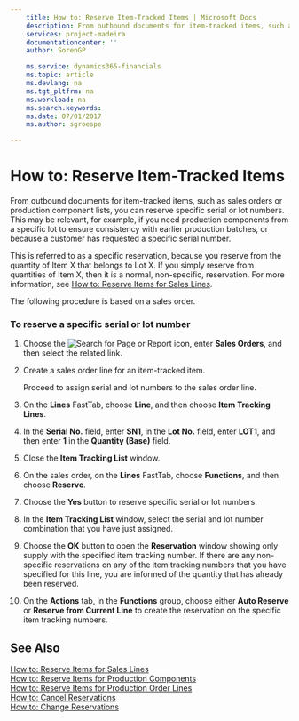 ```yaml
---
    title: How to: Reserve Item-Tracked Items | Microsoft Docs
    description: From outbound documents for item-tracked items, such as sales orders or production component lists, you can reserve specific serial or lot numbers. This may be relevant, for example, if you need production components from a specific lot to ensure consistency with earlier production batches, or because a customer has requested a specific serial number.
    services: project-madeira
    documentationcenter: ''
    author: SorenGP

    ms.service: dynamics365-financials
    ms.topic: article
    ms.devlang: na
    ms.tgt_pltfrm: na
    ms.workload: na
    ms.search.keywords:
    ms.date: 07/01/2017
    ms.author: sgroespe

---
```

# How to: Reserve Item-Tracked Items
From outbound documents for item-tracked items, such as sales orders or production component lists, you can reserve specific serial or lot numbers. This may be relevant, for example, if you need production components from a specific lot to ensure consistency with earlier production batches, or because a customer has requested a specific serial number.  
  
 This is referred to as a specific reservation, because you reserve from the quantity of  Item X that belongs to Lot X. If you simply reserve from quantities of Item X, then it is a normal, non-specific, reservation. For more information, see [How to: Reserve Items for Sales Lines](../how-to-reserve-items-for-sales-lines.md).  
  
 The following procedure is based on a sales order.  
  
### To reserve a specific serial or lot number  
  
1.  Choose the ![Search for Page or Report](media/ui-search/search_small.png "Search for Page or Report icon") icon, enter **Sales Orders**, and then select the related link.  
  
2.  Create a sales order line for an item-tracked item.  
  
     Proceed to assign serial and lot numbers to the sales order line.  
  
3.  On the **Lines** FastTab, choose **Line**, and then choose **Item Tracking Lines**.  
  
4.  In the **Serial No.** field, enter **SN1**, in the **Lot No.** field, enter **LOT1**, and then enter **1** in the **Quantity (Base)** field.  
  
5.  Close the **Item Tracking List** window.  
  
6.  On the sales order, on the **Lines** FastTab, choose **Functions**, and then choose **Reserve**.  
  
7.  Choose the **Yes** button to reserve specific serial or lot numbers.  
  
8.  In the   **Item Tracking List** window, select the serial and lot number combination that you have just assigned.  
  
9. Choose the **OK** button to open the **Reservation** window showing only supply with the specified item tracking number. If there are any non-specific reservations on any of the item tracking numbers that you have specified for this line, you are informed of the quantity that has already been reserved.  
  
10. On the **Actions** tab, in the **Functions** group, choose either **Auto Reserve** or **Reserve from Current Line** to create the reservation on the specific item tracking numbers.  
  
## See Also  
 [How to: Reserve Items for Sales Lines](../how-to-reserve-items-for-sales-lines.md)   
 [How to: Reserve Items for Production Components](../how-to-reserve-items-for-production-components.md)   
 [How to: Reserve Items for Production Order Lines](../how-to-reserve-items-for-production-order-lines.md)   
 [How to: Cancel Reservations](../how-to-cancel-reservations.md)   
 [How to: Change Reservations](../how-to-change-reservations.md)
